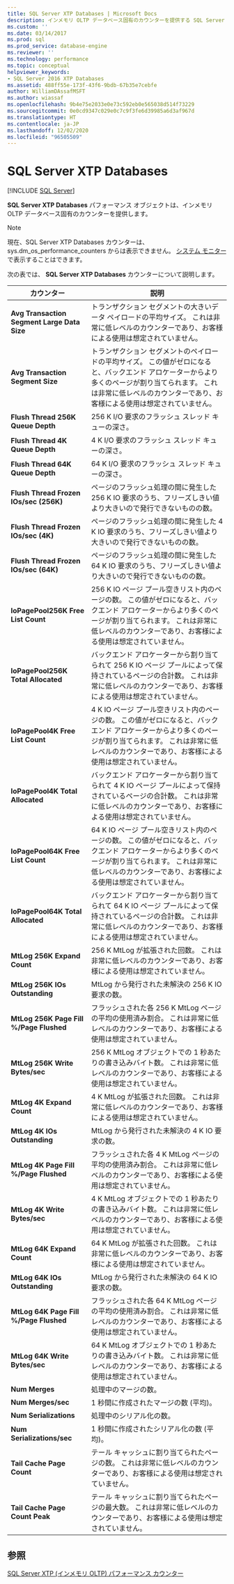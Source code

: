 ```yaml
---
title: SQL Server XTP Databases | Microsoft Docs
description: インメモリ OLTP データベース固有のカウンターを提供する SQL Server XTP Databases パフォーマンス オブジェクトについて説明します。
ms.custom: ''
ms.date: 03/14/2017
ms.prod: sql
ms.prod_service: database-engine
ms.reviewer: ''
ms.technology: performance
ms.topic: conceptual
helpviewer_keywords:
- SQL Server 2016 XTP Databases
ms.assetid: 488ff55e-173f-43f6-9bdb-67b35e7cebfe
author: WilliamDAssafMSFT
ms.author: wiassaf
ms.openlocfilehash: 9b4e75e2033e0e73c592eb0e565038d514f73229
ms.sourcegitcommit: 0e0cd9347c029e0c7c9f3fe6d39985a6d3af967d
ms.translationtype: HT
ms.contentlocale: ja-JP
ms.lasthandoff: 12/02/2020
ms.locfileid: "96505509"
---
```

# <a name="sql-server-xtp-databases"></a>SQL Server XTP Databases
 [!INCLUDE [SQL Server](../../includes/applies-to-version/sqlserver.md)]

**SQL Server XTP Databases** パフォーマンス オブジェクトは、インメモリ OLTP データベース固有のカウンターを提供します。

> [!NOTE]
>  現在、SQL Server XTP Databases カウンターは、sys.dm_os_performance_counters からは表示できません。  [システム モニター](../../relational-databases/performance/start-system-monitor-windows.md)で表示することはできます。

次の表では、 **SQL Server XTP Databases** カウンターについて説明します。

|カウンター|説明| 
|-------------|-----------------|  
|**Avg Transaction Segment Large Data Size**|トランザクション セグメントの大きいデータ ペイロードの平均サイズ。 これは非常に低レベルのカウンターであり、お客様による使用は想定されていません。|
|**Avg Transaction Segment Size**|トランザクション セグメントのペイロードの平均サイズ。 この値がゼロになると、バックエンド アロケーターからより多くのページが割り当てられます。 これは非常に低レベルのカウンターであり、お客様による使用は想定されていません。|
|**Flush Thread 256K Queue Depth**|256 K I/O 要求のフラッシュ スレッド キューの深さ。|
|**Flush Thread 4K Queue Depth**|4 K I/O 要求のフラッシュ スレッド キューの深さ。|
|**Flush Thread 64K Queue Depth**|64 K I/O 要求のフラッシュ スレッド キューの深さ。|
|**Flush Thread Frozen IOs/sec (256K)**|ページのフラッシュ処理の間に発生した 256 K IO 要求のうち、フリーズしきい値より大きいので発行できないものの数。|
|**Flush Thread Frozen IOs/sec (4K)**|ページのフラッシュ処理の間に発生した 4 K IO 要求のうち、フリーズしきい値より大きいので発行できないものの数。|
|**Flush Thread Frozen IOs/sec (64K)**|ページのフラッシュ処理の間に発生した 64 K IO 要求のうち、フリーズしきい値より大きいので発行できないものの数。|
|**IoPagePool256K Free List Count**|256 K IO ページ プール空きリスト内のページの数。 この値がゼロになると、バックエンド アロケーターからより多くのページが割り当てられます。 これは非常に低レベルのカウンターであり、お客様による使用は想定されていません。|
|**IoPagePool256K Total Allocated**|バックエンド アロケーターから割り当てられて 256 K IO ページ プールによって保持されているページの合計数。 これは非常に低レベルのカウンターであり、お客様による使用は想定されていません。|
|**IoPagePool4K Free List Count**|4 K IO ページ プール空きリスト内のページの数。 この値がゼロになると、バックエンド アロケーターからより多くのページが割り当てられます。 これは非常に低レベルのカウンターであり、お客様による使用は想定されていません。|
|**IoPagePool4K Total Allocated**|バックエンド アロケーターから割り当てられて 4 K IO ページ プールによって保持されているページの合計数。 これは非常に低レベルのカウンターであり、お客様による使用は想定されていません。|
|**IoPagePool64K Free List Count**|64 K IO ページ プール空きリスト内のページの数。 この値がゼロになると、バックエンド アロケーターからより多くのページが割り当てられます。 これは非常に低レベルのカウンターであり、お客様による使用は想定されていません。|
|**IoPagePool64K Total Allocated**|バックエンド アロケーターから割り当てられて 64 K IO ページ プールによって保持されているページの合計数。 これは非常に低レベルのカウンターであり、お客様による使用は想定されていません。|
|**MtLog 256K Expand Count**|256 K MtLog が拡張された回数。 これは非常に低レベルのカウンターであり、お客様による使用は想定されていません。|
|**MtLog 256K IOs Outstanding**|MtLog から発行された未解決の 256 K IO 要求の数。|
|**MtLog 256K Page Fill %/Page Flushed**|フラッシュされた各 256 K MtLog ページの平均の使用済み割合。 これは非常に低レベルのカウンターであり、お客様による使用は想定されていません。|
|**MtLog 256K Write Bytes/sec**|256 K MtLog オブジェクトでの 1 秒あたりの書き込みバイト数。 これは非常に低レベルのカウンターであり、お客様による使用は想定されていません。|
|**MtLog 4K Expand Count**|4 K MtLog が拡張された回数。 これは非常に低レベルのカウンターであり、お客様による使用は想定されていません。|
|**MtLog 4K IOs Outstanding**|MtLog から発行された未解決の 4 K IO 要求の数。|
|**MtLog 4K Page Fill %/Page Flushed**|フラッシュされた各 4 K MtLog ページの平均の使用済み割合。 これは非常に低レベルのカウンターであり、お客様による使用は想定されていません。|
|**MtLog 4K Write Bytes/sec**|4 K MtLog オブジェクトでの 1 秒あたりの書き込みバイト数。 これは非常に低レベルのカウンターであり、お客様による使用は想定されていません。|
|**MtLog 64K Expand Count**|64 K MtLog が拡張された回数。 これは非常に低レベルのカウンターであり、お客様による使用は想定されていません。|
|**MtLog 64K IOs Outstanding**|MtLog から発行された未解決の 64 K IO 要求の数。|
|**MtLog 64K Page Fill %/Page Flushed**|フラッシュされた各 64 K MtLog ページの平均の使用済み割合。 これは非常に低レベルのカウンターであり、お客様による使用は想定されていません。|
|**MtLog 64K Write Bytes/sec**|64 K MtLog オブジェクトでの 1 秒あたりの書き込みバイト数。 これは非常に低レベルのカウンターであり、お客様による使用は想定されていません。|
|**Num Merges**|処理中のマージの数。|
|**Num Merges/sec**|1 秒間に作成されたマージの数 (平均)。|
|**Num Serializations**|処理中のシリアル化の数。|
|**Num Serializations/sec**|1 秒間に作成されたシリアル化の数 (平均)。|
|**Tail Cache Page Count**|テール キャッシュに割り当てられたページの数。 これは非常に低レベルのカウンターであり、お客様による使用は想定されていません。|
|**Tail Cache Page Count Peak**|テール キャッシュに割り当てられたページの最大数。 これは非常に低レベルのカウンターであり、お客様による使用は想定されていません。|


## <a name="see-also"></a>参照  
[SQL Server XTP &#40;インメモリ OLTP&#41; パフォーマンス カウンター](../../relational-databases/performance-monitor/sql-server-xtp-in-memory-oltp-performance-counters.md)
